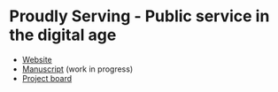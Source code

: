 # Proudly Serving - Public service in the digital age

* [Website](https://proudlyservingbook.com)
* [Manuscript](https://proudlyservingbook.com/download/) \(work in progress\)
* [Project board](https://github.com/proudlyserving/book/projects/1)
